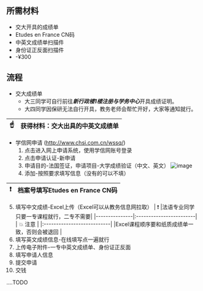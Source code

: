 ## 所需材料
* 交大开具的成绩单
* Etudes en France CN码
* 中英文成绩单扫描件
* 身份证正反面扫描件
* -¥300

## 流程
* 交大成绩单
  * 大三同学可自行前往***新行政楼1楼注册与学务中心***开具成绩证明。
  * 大四同学因保研无法自行开具，教务老师会帮忙开好，大家等通知就行。


| :point_up:    | 获得材料：交大出具的中英文成绩单|
|---------------|:------------------------|

* 学信网申请 (http://www.chsi.com.cn/wssq/)
  1. 点击进入网上申请系统，使用学信网账号登录
  2. 点击申请认证-新申请
  3. 申请目的-法国签证，申请项目-大学成绩验证（中文、英文）
  ![image](https://user-images.githubusercontent.com/34193855/111163477-182d8a80-85d8-11eb-9029-284cf3b98cd0.png)
  4. 添加-按照要求填写信息（没有的可以不填）

| :exclamation: |档案号填写Etudes en France CN码|
|---------------|:------------------------|

  5. 填写中文成绩-Excel上传（Excel可以从教务信息网拉取）
| :exclamation: |法语专业同学只要一专课程就行，二专不需要|
|---------------|:------------------------|
| :boom: 注意             |
|:---------------------------|
|Excel课程顺序要和纸质成绩单一致，否则会被退回 |
  7. 填写英文成绩信息-在线填写点一遍就行
  8. 上传电子附件-一专中英文成绩单、身份证正反面
  9. 填写申请人信息
  10. 提交申请
  11. 交钱

....TODO
